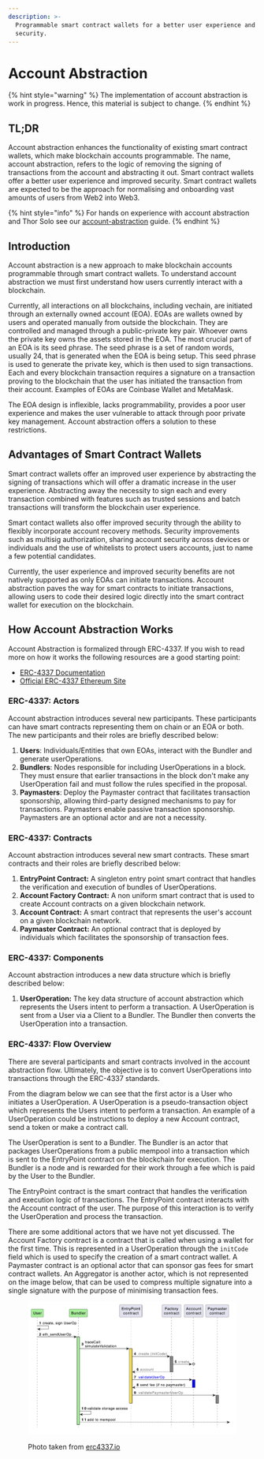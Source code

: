 ```yaml
---
description: >-
  Programmable smart contract wallets for a better user experience and improved
  security.
---
```


# Account Abstraction

{% hint style="warning" %}
The implementation of account abstraction is work in progress. Hence, this material is subject to change.
{% endhint %}

## TL;DR

Account abstraction enhances the functionality of existing smart contract wallets, which make blockchain accounts programmable. The name, account abstraction, refers to the logic of removing the signing of transactions from the account and abstracting it out. Smart contract wallets offer a better user experience and improved security. Smart contract wallets are expected to be the approach for normalising and onboarding vast amounts of users from Web2 into Web3.

{% hint style="info" %}
For hands on experience with account abstraction and Thor Solo see our [account-abstraction](../../start-building/tutorials/account-abstraction/ "mention") guide.
{% endhint %}

## Introduction

Account abstraction is a new approach to make blockchain accounts programmable through smart contract wallets. To understand account abstraction we must first understand how users currently interact with a blockchain.

Currently, all interactions on all blockchains, including vechain, are initiated through an externally owned account (EOA). EOAs are wallets owned by users and operated manually from outside the blockchain. They are controlled and managed through a public-private key pair. Whoever owns the private key owns the assets stored in the EOA. The most crucial part of an EOA is its seed phrase. The seed phrase is a set of random words, usually 24, that is generated when the EOA is being setup. This seed phrase is used to generate the private key, which is then used to sign transactions. Each and every blockchain transaction requires a signature on a transaction proving to the blockchain that the user has initiated the transaction from their account. Examples of EOAs are Coinbase Wallet and MetaMask.

The EOA design is inflexible, lacks programmability, provides a poor user experience and makes the user vulnerable to attack through poor private key management. Account abstraction offers a solution to these restrictions.&#x20;

## Advantages of Smart Contract Wallets

Smart contract wallets offer an improved user experience by abstracting the signing of transactions which will offer a dramatic increase in the user experience. Abstracting away the necessity to sign each and every transaction combined with features such as trusted sessions and batch transactions will transform the blockchain user experience.

Smart contact wallets also offer improved security through the ability to flexibly incorporate account recovery methods. Security improvements such as multisig authorization, sharing account security across devices or individuals and the use of whitelists to protect users accounts, just to name a few potential candidates.

Currently, the user experience and improved security benefits are not natively supported as only EOAs can initiate transactions. Account abstraction paves the way for smart contracts to initiate transactions, allowing users to code their desired logic directly into the smart contract wallet for execution on the blockchain.

## How Account Abstraction Works

Account Abstraction is formalized through ERC-4337. If you wish to read more on how it works the following resources are a good starting point:

* [ERC-4337 Documentation](https://www.erc4337.io/docs)
* [Official ERC-4337 Ethereum Site](https://eips.ethereum.org/EIPS/eip-4337)

### ERC-4337: Actors

Account abstraction introduces several new participants. These participants can have smart contracts representing them on chain or an EOA or both. The new participants and their roles are briefly described below:

1. **Users**: Individuals/Entities that own EOAs, interact with the Bundler and generate userOperations.
2. **Bundlers**: Nodes responsible for including UserOperations in a block. They must ensure that earlier transactions in the block don't make any UserOperation fail and must follow the rules specified in the proposal.
3. **Paymasters**: Deploy the Paymaster contract that facilitates transaction sponsorship, allowing third-party designed mechanisms to pay for transactions. Paymasters enable passive transaction sponsorship. Paymasters are an optional actor and are not a necessity.

### ERC-4337: Contracts

Account abstraction introduces several new smart contracts. These smart contracts and their roles are briefly described below:

1. **EntryPoint Contract:** A singleton entry point smart contract that handles the verification and execution of bundles of UserOperations.
2. **Account Factory Contract:** A non uniform smart contract that is used to create Account contracts on a given blockchain network.
3. **Account Contract:** A smart contract that represents the user's account on a given blockchain network.
4. **Paymaster Contract:** An optional contract that is deployed by individuals which facilitates the sponsorship of transaction fees.

### ERC-4337: Components

Account abstraction introduces a new data structure which is briefly described below:

1. **UserOperation:** The key data structure of account abstraction which represents the Users intent to perform a transaction. A UserOperation is sent from a User via a Client to a Bundler. The Bundler then converts the UserOperation into a transaction.

### ERC-4337: Flow Overview

There are several participants and smart contracts involved in the account abstraction flow. Ultimately, the objective is to convert UserOperations into transactions through the ERC-4337 standards.

From the diagram below we can see that the first actor is a User who initiates a UserOperation. A UserOperation is a pseudo-transaction object which represents the Users intent to perform a transaction. An example of a UserOperation could be instructions to deploy a new Account contract, send a token or make a contract call.

The UserOperation is sent to a Bundler. The Bundler is an actor that packages UserOperations from a public mempool into a transaction which is sent to the EntryPoint contract on the blockchain for execution. The Bundler is a node and is rewarded for their work through a fee which is paid by the User to the Bundler.

The EntryPoint contract is the smart contract that handles the verification and execution logic of transactions. The EntryPoint contract interacts with the Account contract of the user. The purpose of this interaction is to verify the UserOperation and process the transaction.

There are some additional actors that we have not yet discussed. The Account Factory contract is a contract that is called when using a wallet for the first time. This is represented in a UserOperation through the `initCode` field which is used to specify the creation of a smart contract wallet. A Paymaster contract is an optional actor that can sponsor gas fees for smart contract wallets. An Aggregator is another actor, which is not represented on the image below, that can be used to compress multiple signature into a single signature with the purpose of minimising transaction fees.

<figure><img src="../../.gitbook/assets/image.png" alt=""><figcaption><p>Photo taken from <a href="https://www.erc4337.io/docs/understanding-ERC-4337/architecture">erc4337.io</a></p></figcaption></figure>
